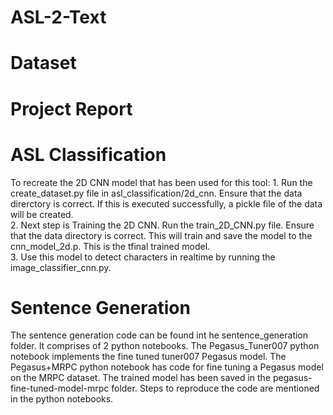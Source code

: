 # ASL-2-Text
<h1>Dataset</h1>
<h1>Project Report</h1>
<h1> ASL Classification</h1>
To recreate the 2D CNN model that has been used for this tool:
1. Run the create_dataset.py file in asl_classification/2d_cnn. Ensure that the data direrctory is correct. If this is executed successfully, a pickle file of the data will be created. <br>
2. Next step is Training the 2D CNN. Run the train_2D_CNN.py file. Ensure that the data directory is correct. This will train and save the model to the cnn_model_2d.p. This is the tfinal trained model. <br>
3. Use this model to detect characters in realtime by running the image_classifier_cnn.py.<br>
<h1>Sentence Generation</h1>
The sentence generation code can be found int he sentence_generation folder. It comprises of 2 python notebooks. The Pegasus_Tuner007 python notebook implements the fine tuned tuner007 Pegasus model. The Pegasus+MRPC python notebook has code for fine tuning a Pegasus model on the MRPC dataset. The trained model has been saved in the pegasus-fine-tuned-model-mrpc folder. Steps to reproduce the code are mentioned in the python notebooks.
